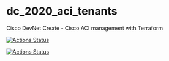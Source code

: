 # dc_2020_aci_tenants
Cisco DevNet Create - Cisco ACI management with Terraform


[![Actions Status](https://github.com/ignw/dc-2020-aci-terraform/workflows/Production/badge.svg)](https://github.com/ignw/dc-2020-aci-terraform/actions)

[![Actions Status](https://github.com/ignw/dc-2020-aci-terraform/workflows/Branch_Testing/badge.svg)](https://github.com/ignw/dc-2020-aci-terraform/actions)
